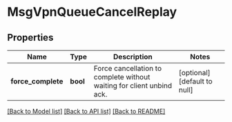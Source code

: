 # MsgVpnQueueCancelReplay

## Properties
Name | Type | Description | Notes
------------ | ------------- | ------------- | -------------
**force_complete** | **bool** | Force cancellation to complete without waiting for client unbind ack. | [optional] [default to null]

[[Back to Model list]](../README.md#documentation-for-models) [[Back to API list]](../README.md#documentation-for-api-endpoints) [[Back to README]](../README.md)


